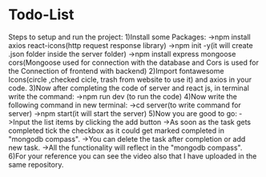 # Todo-List
Steps to setup and run the project:
1)Install some Packages:
  ->npm install axios react-icons(http request response library)
  ->npm init -y(it will create .json folder inside the server folder)
  ->npm install express mongoose cors(Mongoose used for connection with the database and Cors is used for the Connection  of frontend with backend)
2)Import fontawesome Icons(circle ,checked cicle, trash from website to use it) and axios in your code.
3)Now after completing the code of server and react js, in terminal write the command:
    ->npm run dev (to run the code)
4)Now write the following command in new  terminal:
    ->cd server(to write command for server)
    ->npm start(it will start the server)
5)Now you are good to go:
    ->Input the list items by clicking the add button
    ->As soon as the task gets completed tick the checkbox as it could get marked completed in "mongodb compass".
    ->You can delete the task after completion or add new task.
    ->All the functionality will reflect in the "mongodb compass".
6)For your reference you can see the video also that I have uploaded in the same repository.
